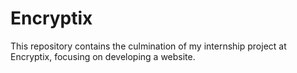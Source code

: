 # Encryptix
This repository contains the culmination of my internship project at Encryptix, focusing on developing a website.
